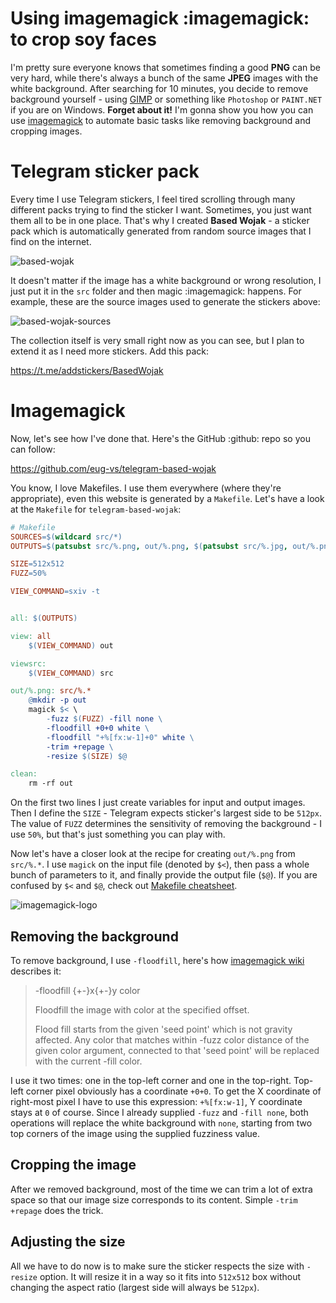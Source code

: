 # Using imagemagick :imagemagick: to crop soy faces
I'm pretty sure everyone knows that sometimes finding a good **PNG**  can be very hard, while there's always a bunch of the same **JPEG** images with the white background.
After searching for 10 minutes, you decide to remove background yourself - using [GIMP](https://gimp.org) or something like `Photoshop` or `PAINT.NET` if you are on Windows. **Forget about it!** I'm gonna show you how you can use [imagemagick](https://imagemagick.org/) to automate basic tasks like removing background and cropping images.

# Telegram sticker pack
Every time I use Telegram stickers, I feel tired scrolling through many different packs trying to find the sticker I want. Sometimes, you just want them all to be in one place. That's why I created **Based Wojak** - a sticker pack which is automatically generated from random source images that I find on the internet.

![based-wojak](https://user-images.githubusercontent.com/51545008/129426994-2a787714-772d-4010-b295-6ae00346bdbc.png)

It doesn't matter if the image has a white background or wrong resolution, I just put it in the `src` folder and then magic :imagemagick: happens. For example, these are the source images used to generate the stickers above:

![based-wojak-sources](https://user-images.githubusercontent.com/51545008/129427152-e01bc830-06e4-441a-9d8c-3dccbfb4d025.png)

The collection itself is very small right now as you can see, but I plan to extend it as I need more stickers. Add this pack:

https://t.me/addstickers/BasedWojak


# Imagemagick
Now, let's see how I've done that. Here's the GitHub :github: repo so you can follow:

https://github.com/eug-vs/telegram-based-wojak

You know, I love Makefiles. I use them everywhere (where they're appropriate), even this website is generated by a `Makefile`. Let's have a look at the `Makefile` for `telegram-based-wojak`:

```Makefile
# Makefile
SOURCES=$(wildcard src/*)
OUTPUTS=$(patsubst src/%.png, out/%.png, $(patsubst src/%.jpg, out/%.png, $(SOURCES)))

SIZE=512x512
FUZZ=50%

VIEW_COMMAND=sxiv -t


all: $(OUTPUTS)

view: all
	$(VIEW_COMMAND) out

viewsrc:
	$(VIEW_COMMAND) src

out/%.png: src/%.*
	@mkdir -p out
	magick $< \
		-fuzz $(FUZZ) -fill none \
		-floodfill +0+0 white \
		-floodfill "+%[fx:w-1]+0" white \
		-trim +repage \
		-resize $(SIZE) $@

clean:
	rm -rf out
```

On the first two lines I just create variables for input and output images. Then I define the `SIZE` - Telegram expects sticker's largest side to be `512px`. The value of `FUZZ` determines the sensitivity of removing the background - I use `50%`, but that's just something you can play with.

Now let's have a closer look at the recipe for creating `out/%.png` from `src/%.*`. I use `magick` on the input file (denoted by `$<`), then pass a whole bunch of parameters to it, and finally provide the output file (`$@`). If you are confused by `$<` and `$@`, check out [Makefile cheatsheet](https://devhints.io/makefile).

![imagemagick-logo](/public/imagemagick.png)


## Removing the background
To remove background, I use `-floodfill`, here's how [imagemagick wiki](https://imagemagick.org/script/command-line-options.php) describes it:
> -floodfill {+-}x{+-}y color
>
> Floodfill the image with color at the specified offset.
>
> Flood fill starts from the given 'seed point' which is not gravity affected. Any color that matches within -fuzz color distance of the given color argument, connected to that 'seed point' will be replaced with the current -fill color.

I use it two times: one in the top-left corner and one in the top-right. Top-left corner pixel obviously has a coordinate `+0+0`. To get the X coordinate of right-most pixel I have to use this expression: `+%[fx:w-1]`, Y coordinate stays at `0` of course. Since I already supplied `-fuzz` and `-fill none`, both operations will replace the white background with `none`, starting from two top corners of the image using the supplied fuzziness value.

## Cropping the image
After we removed background, most of the time we can trim a lot of extra space so that our image size corresponds to its content. Simple `-trim +repage` does the trick.

## Adjusting the size
All we have to do now is to make sure the sticker respects the size with `-resize` option. It will resize it in a way so it fits into `512x512` box without changing the aspect ratio (largest side will always be `512px`).

